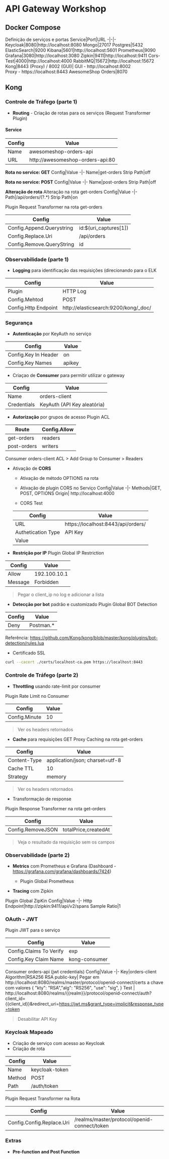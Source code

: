 # API Gateway Workshop

## Docker Compose 
Definição de serviços e portas
Service|Port|URL
-|-|-
Keycloak|8080|http://localhost:8080
Mongo|27017
Postgres|5432
ElasticSearch|9200
Kibana|5601|http://localhost:5601
Prometheus|9090
Grafana|3080|http://localhost:3080
Zipkin|9411|http://localhost:9411
Cors-Test|4000|http://localhost:4000
RabbitMQ|15672|http://localhost:15672
Kong|8443 (Proxy) / 8002 (GUI)|  GUI - http://localhost:8002<br>Proxy - https://localhost:8443
AwesomeShop Orders|8070

## Kong

### Controle de Tráfego (parte 1)

- **Routing** - Criação de rotas para os serviços (Request Transformer Plugin)

#### Service
Config|Value
-|-
Name|awesomeshop-orders-api
URL|http://awesomeshop-orders-api:80

**Rota no service: GET**
Config|Value
-|-
Name|get-orders
Strip Path|off

**Rota no service: POST**
Config|Value
-|-
Name|post-orders
Strip Path|off

**Alteração de rota**
Alteração na rota get-orders
Config|Value
-|-
Path|/api/orders/(?<id>.*)
Strip Path|on


Plugin Request Transformer na rota get-orders

Config|Value
-|-
Config.Append.Querystring|id:$(uri_captures[1])
Config.Replace.Uri|/api/orders
Config.Remove.QueryString|id

### Observabilidade (parte 1)
* **Logging** para identificação das requisições (direcionando para o ELK 

Config|Value
-|-
Plugin|HTTP Log
Config.Mehtod|POST 
Config.Http Endpoint|http://elasticsearch:9200/kong/_doc/


### Segurança

* **Autenticação** por KeyAuth no serviço

Config|Value
-|-
Config.Key In Header|on
Config.Key Names|apikey

* Criaçao de **Consumer** para permitir utilizar o gateway

Config|Value
-|-
Name|orders-client
Credentials| KeyAuth (API Key aleatória)

* **Autorização** por grupos de acesso
Plugin ACL

Route|Config.Allow
-|-
get-orders|readers
post-orders|writers

Consumer orders-client
ACL > Add Group to Consumer > Readers

* Ativação de **CORS**
    - Ativação de método OPTIONS na rota
    - Ativação de plugin CORS no Serviço
        Config|Value
        -|-
        Methods|GET, POST, OPTIONS
        Origin| http://localhost:4000

    - CORS Test
    
    Config|Value
    -|-
    URL|https://localhost:8443/api/orders/<ID>
    Authetication Type|API Key
    Value| <apikey>


* **Restrição por IP**
Plugin Global IP Restriction

Config|Value
-|-
Allow|192.100.10.1
Message|Forbidden

>Pegar o client_ip no log e adicionar a lista

* **Detecção por bot** padrão e customizado
Plugin Global BOT Detection

Config|Value
-|-
Deny|Postman.*

Referência: https://github.com/Kong/kong/blob/master/kong/plugins/bot-detection/rules.lua

* Certificado SSL 
```bash
curl --cacert ./certs/localhost-ca.pem https://localhost:8443
```

### Controle de Tráfego (parte 2)
* **Throttling** usando rate-limit por consumer

Plugin Rate Limit no Consumer

Config|Value
-|-
Config.Minute|10

> Ver os headers retornados

* **Cache** para requisições GET
Proxy Caching na rota get-orders

Config|Value
-|-
Content-Type|application/json; charset=utf-8
Cache TTL|10
Strategy|memory
> Ver os headers retornados

* Transformação de response

Plugin Response Transformer na rota get-orders

Config|Value
-|-
Config.RemoveJSON|totalPrice,createdAt

>Veja o resultado da requisição sem os campos

### Observabilidade (parte 2)

* **Metrics** com Prometheus e Grafana (Dashboard - https://grafana.com/grafana/dashboards/7424)
    - Plugin Global Prometheus


* **Tracing** com Zipkin

Plugin Global ZipKin
Config|Value
-|-
Http Endpoint|http://zipkin:9411/api/v2/spans
Sample Ratio|1


### OAuth - JWT

Plugin JWT para o serviço

Config|Value
-|-
Config.Claims To Verify|exp
Config.Key Claim Name|kong-consumer

Consumer orders-api (jwt credentials)
Config|Value
-|-
Key|orders-client
Algorithm|RSA256
RSA public-key| Pegar em http://localhost:8080/realms/master/protocol/openid-connect/certs a chave com valores { "kty": "RSA","alg": "RS256", "use": "sig", }
Test | http://localhost:8080/realms/{{realm}}/protocol/openid-connect/auth?client_id={{client_id}}&redirect_uri=https://jwt.ms&grant_type=implicit&response_type=token


> Desabilitar API Key

### Keycloak Mapeado
* Criação de serviço com acesso ao Keycloak
* Criação de rota 

Config|Value
-|-
Name|keycloak-token
Method|POST
Path|/auth/token

Plugin Request Transformer na Rota

Config|Value
-|-
Config.Config.Replace.Uri|/realms/master/protocol/openid-connect/token

### Extras

* **Pre-function and Post Function**

